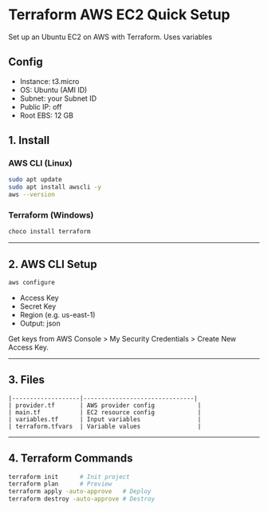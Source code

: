 # Terraform AWS EC2 Quick Setup

Set up an Ubuntu EC2 on AWS with Terraform. Uses variables

## Config
- Instance: t3.micro
- OS: Ubuntu (AMI ID)
- Subnet: your Subnet ID
- Public IP: off
- Root EBS: 12 GB

## 1. Install

### AWS CLI (Linux)
```bash
sudo apt update
sudo apt install awscli -y
aws --version
```

### Terraform (Windows)
```bash
choco install terraform
```

---

## 2. AWS CLI Setup
```bash
aws configure
```
- Access Key
- Secret Key
- Region (e.g. us-east-1)
- Output: json

Get keys from AWS Console > My Security Credentials > Create New Access Key.

---

## 3. Files

```
|-------------------|-------------------------------|
| provider.tf       | AWS provider config            |
| main.tf           | EC2 resource config            |
| variables.tf      | Input variables                |
| terraform.tfvars  | Variable values                |
```

---

## 4. Terraform Commands

```bash
terraform init      # Init project
terraform plan      # Preview
terraform apply -auto-approve   # Deploy
terraform destroy -auto-approve # Destroy
```
